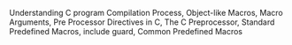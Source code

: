 Understanding C program Compilation Process, Object-like Macros, Macro Arguments, Pre Processor Directives in C, The C Preprocessor, Standard Predefined Macros, include guard, Common Predefined Macros
